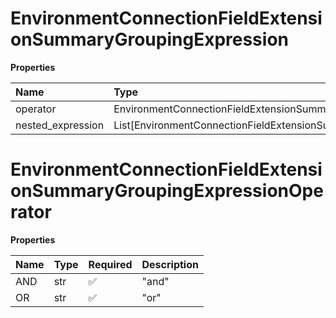 # EnvironmentConnectionFieldExtensionSummaryGroupingExpression

**Properties**

| Name              | Type                                                                 | Required | Description |
| :---------------- | :------------------------------------------------------------------- | :------- | :---------- |
| operator          | EnvironmentConnectionFieldExtensionSummaryGroupingExpressionOperator | ✅       |             |
| nested_expression | List[EnvironmentConnectionFieldExtensionSummaryExpression]           | ❌       |             |

# EnvironmentConnectionFieldExtensionSummaryGroupingExpressionOperator

**Properties**

| Name | Type | Required | Description |
| :--- | :--- | :------- | :---------- |
| AND  | str  | ✅       | "and"       |
| OR   | str  | ✅       | "or"        |

